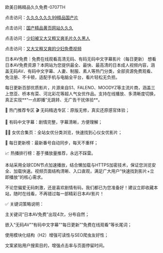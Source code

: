 欧美日韩精品久久免费-0707TH

点击访问：<a href="https://gda-c7m.pages.dev/">久久久久久久99精品国产片</a>

点击访问：<a href="https://rtj-3zo.pages.dev/">国产精品黄页网站久久久</a>

点击访问：<a href="https://bered.pages.dev/">少妇被又大又粗又爽毛片久久黑人</a>

点击访问：<a href="https://gsd-agv.pages.dev/">又大又粗又爽的少妇免费视频</a>



日本AV免费｜免费在线观看高清无码、有码无码中文字幕影片（每日更新）
想看日本AV免费资源？本网站为您提供最全、最快、最高清的日本成人视频内容，涵盖无码AV、有码中文字幕、人妻、制服、素人等热门分类，全部资源免费观看、免注册、不卡顿，适配手机与电脑全平台，看片轻松无负担。

每日更新百部优质影片，片源来自S1、FALENO、MOODYZ等主流片商，涵盖三上悠亚、桥本有菜、河北彩花等超人气女优作品。支持在线播放、多清晰度切换，真正实现**“一点即播”无跳转、无广告干扰体验**。

🌟 热门推荐专区
🎬 无码精选专区：原版无修，真实还原感官体验；

💬 有码中文字幕：剧情完整，字幕清晰，方便理解；

👩‍🎤 女优合集页：全站女优分类浏览，快速找到心仪女优影片；

📅 每日更新榜：最新番号自动同步，每天不重样；

📈 热播排行榜：基于播放量推荐，永远不踩雷。

本站采用全球CDN节点加速播放，结合懒加载与HTTPS加密技术，保证您浏览安全、加载快速。视频页面结构清晰、入口直观，满足广大用户“快速找到影片+立即播放”的核心需求。

不论您偏爱无码刺激，还是喜欢剧情有码，我们都已为您准备好！建议立即收藏本站，随时在线看，不再错过每一部精彩日本AV影片！

✅ 关键词策略说明：

主关键词“日本AV免费”出现4次，分布自然；

嵌入“无码AV”“有码中文字幕”“每日更新”“免费在线观看”等长尾词；

使用模块化结构（H2）增强可读性与SEO爬虫友好性；

文案紧贴用户搜索目的，增强点击率与页面停留时间。





<span style="display:none;">[Canonical link]( https://github.com/kf56467/16695 ）</span>
